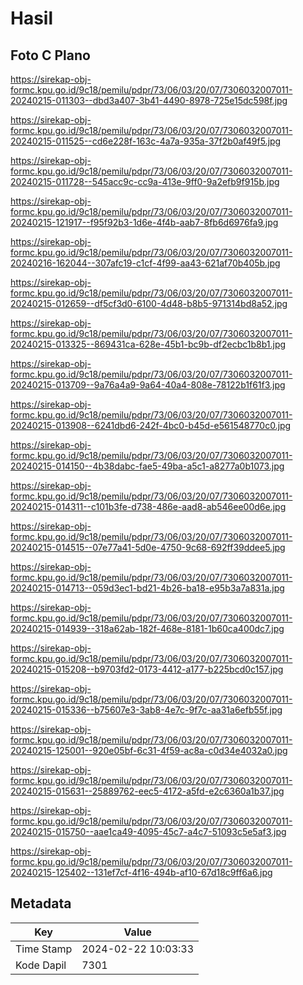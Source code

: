 # Hasil

## Foto C Plano

https://sirekap-obj-formc.kpu.go.id/9c18/pemilu/pdpr/73/06/03/20/07/7306032007011-20240215-011303--dbd3a407-3b41-4490-8978-725e15dc598f.jpg

https://sirekap-obj-formc.kpu.go.id/9c18/pemilu/pdpr/73/06/03/20/07/7306032007011-20240215-011525--cd6e228f-163c-4a7a-935a-37f2b0af49f5.jpg

https://sirekap-obj-formc.kpu.go.id/9c18/pemilu/pdpr/73/06/03/20/07/7306032007011-20240215-011728--545acc9c-cc9a-413e-9ff0-9a2efb9f915b.jpg

https://sirekap-obj-formc.kpu.go.id/9c18/pemilu/pdpr/73/06/03/20/07/7306032007011-20240215-121917--f95f92b3-1d6e-4f4b-aab7-8fb6d6976fa9.jpg

https://sirekap-obj-formc.kpu.go.id/9c18/pemilu/pdpr/73/06/03/20/07/7306032007011-20240216-162044--307afc19-c1cf-4f99-aa43-621af70b405b.jpg

https://sirekap-obj-formc.kpu.go.id/9c18/pemilu/pdpr/73/06/03/20/07/7306032007011-20240215-012659--df5cf3d0-6100-4d48-b8b5-971314bd8a52.jpg

https://sirekap-obj-formc.kpu.go.id/9c18/pemilu/pdpr/73/06/03/20/07/7306032007011-20240215-013325--869431ca-628e-45b1-bc9b-df2ecbc1b8b1.jpg

https://sirekap-obj-formc.kpu.go.id/9c18/pemilu/pdpr/73/06/03/20/07/7306032007011-20240215-013709--9a76a4a9-9a64-40a4-808e-78122b1f61f3.jpg

https://sirekap-obj-formc.kpu.go.id/9c18/pemilu/pdpr/73/06/03/20/07/7306032007011-20240215-013908--6241dbd6-242f-4bc0-b45d-e561548770c0.jpg

https://sirekap-obj-formc.kpu.go.id/9c18/pemilu/pdpr/73/06/03/20/07/7306032007011-20240215-014150--4b38dabc-fae5-49ba-a5c1-a8277a0b1073.jpg

https://sirekap-obj-formc.kpu.go.id/9c18/pemilu/pdpr/73/06/03/20/07/7306032007011-20240215-014311--c101b3fe-d738-486e-aad8-ab546ee00d6e.jpg

https://sirekap-obj-formc.kpu.go.id/9c18/pemilu/pdpr/73/06/03/20/07/7306032007011-20240215-014515--07e77a41-5d0e-4750-9c68-692ff39ddee5.jpg

https://sirekap-obj-formc.kpu.go.id/9c18/pemilu/pdpr/73/06/03/20/07/7306032007011-20240215-014713--059d3ec1-bd21-4b26-ba18-e95b3a7a831a.jpg

https://sirekap-obj-formc.kpu.go.id/9c18/pemilu/pdpr/73/06/03/20/07/7306032007011-20240215-014939--318a62ab-182f-468e-8181-1b60ca400dc7.jpg

https://sirekap-obj-formc.kpu.go.id/9c18/pemilu/pdpr/73/06/03/20/07/7306032007011-20240215-015208--b9703fd2-0173-4412-a177-b225bcd0c157.jpg

https://sirekap-obj-formc.kpu.go.id/9c18/pemilu/pdpr/73/06/03/20/07/7306032007011-20240215-015336--b75607e3-3ab8-4e7c-9f7c-aa31a6efb55f.jpg

https://sirekap-obj-formc.kpu.go.id/9c18/pemilu/pdpr/73/06/03/20/07/7306032007011-20240215-125001--920e05bf-6c31-4f59-ac8a-c0d34e4032a0.jpg

https://sirekap-obj-formc.kpu.go.id/9c18/pemilu/pdpr/73/06/03/20/07/7306032007011-20240215-015631--25889762-eec5-4172-a5fd-e2c6360a1b37.jpg

https://sirekap-obj-formc.kpu.go.id/9c18/pemilu/pdpr/73/06/03/20/07/7306032007011-20240215-015750--aae1ca49-4095-45c7-a4c7-51093c5e5af3.jpg

https://sirekap-obj-formc.kpu.go.id/9c18/pemilu/pdpr/73/06/03/20/07/7306032007011-20240215-125402--131ef7cf-4f16-494b-af10-67d18c9ff6a6.jpg


## Metadata

| Key        | Value               |
| ---------- | ------------------- |
| Time Stamp | 2024-02-22 10:03:33 |
| Kode Dapil | 7301                |



